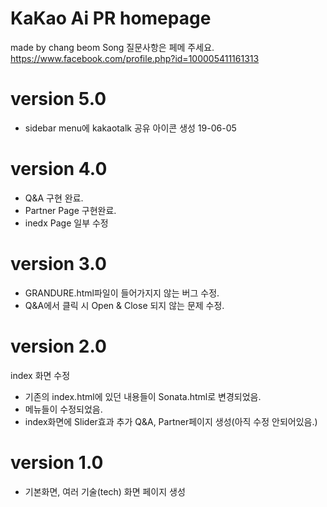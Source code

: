 # KaKao Ai PR homepage
made by chang beom Song
질문사항은 페메 주세요.
https://www.facebook.com/profile.php?id=100005411161313
# version 5.0
 - sidebar menu에 kakaotalk 공유 아이콘 생성 19-06-05
# version 4.0
 - Q&A 구현 완료.
 - Partner Page 구현완료.
 - inedx Page 일부 수정

# version 3.0
 - GRANDURE.html파일이 들어가지지 않는 버그 수정.
 - Q&A에서 클릭 시 Open & Close 되지 않는 문제 수정.

# version 2.0
index 화면 수정
 - 기존의 index.html에 있던 내용들이 Sonata.html로 변경되었음.
 - 메뉴들이 수정되었음.
 - index화면에 Slider효과 추가
Q&A, Partner페이지 생성(아직 수정 안되어있음.)

# version 1.0
 - 기본화면, 여러 기술(tech) 화면 페이지 생성
